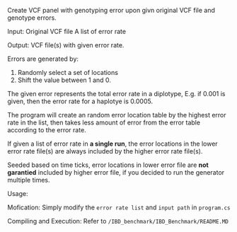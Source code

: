 Create VCF panel with genotyping error upon givn original VCF file and genotype errors.

Input:
Original VCF file
A list of error rate

Output:
VCF file(s) with given error rate.


Errors are generated by:
1. Randomly select a set of locations
2. Shift the value between 1 and 0.


The given error represents the total error rate in a diplotype, E.g. if 0.001 is given, then the error rate for a haplotye is 0.0005.


The program will create an random error location table by the highest error rate in the list, then takes less amount of error from the error table according to the error rate.


If given a list of error rate in **a single run**, the error locations in the lower error rate file(s) are always included by the higher error rate file(s).


Seeded based on time ticks, error locations in lower error file are **not garantied** included by higher error file, if you decided to run the generator multiple times.


Usage:

Mofication:
Simply modify the ```error rate list``` and ```input path``` in ```program.cs```

Compiling and Execution:
Refer to ```/IBD_benchmark/IBD_Benchmark/README.MD```
